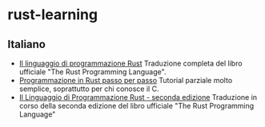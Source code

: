 # rust-learning

## Italiano

* [Il linguaggio di programmazione Rust](https://carlomilanesi.github.io/linguaggio-rust/) Traduzione completa del libro ufficiale "The Rust Programming Language".
* [Programmazione in Rust passo per passo](https://carlomilanesi.gitbooks.io/programmazione-in-rust-passo-per-passo/content/) Tutorial parziale molto semplice, soprattutto per chi conosce il C.
* [Il Linguaggio di Programmazione Rust - seconda edizione](https://codelessfuture.github.io/trpl2-it/) Traduzione in corso della seconda edizione del libro ufficiale "The Rust Programming Language"